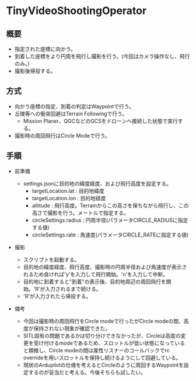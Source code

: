 # TinyVideoShootingOperator

## 概要

- 指定された座標に向かう。
- 到着した座標をより円周を飛行し撮影を行う。(今回はカメラ操作なし、飛行のみ。)
- 撮影後帰投する。

## 方式

- 向かう座標の指定、到着の判定はWaypointで行う。
- 丘陵等への衝突回避はTerrain Followingで行う。
  - Mission Planer、QGCなどのGCSをドローンへ接続した状態で実行する。
- 撮影時の周回飛行はCircle Modeで行う。

## 手順

- 前準備
  - settings.jsonに目的地の緯度経度、および飛行高度を設定する。
    - targetLocation.lat : 目的地緯度
    - targetLocation.lon : 目的地経度
    - altitude : 飛行高度。Terrainからこの高さを保ちながら飛行し、この高さで撮影を行う。メートルで指定する。
    - circleSettings.radius : 円周半径(パラメータCIRCLE_RADIUSに指定する値)
    - circleSettings.rate : 角速度(パラメータCIRCLE_RATEに指定する値)

- 撮影
  - スクリプトを起動する。
  - 目的地の緯度経度、飛行高度、撮影時の円周半径および角速度が表示されるため良ければ'y'を入力して飛行開始。'n'を入力して中断。
  - 目的地に到着すると"到着"の表示後、目的地周辺の周回飛行を開始。'R'が入力されるまで続ける。
  - 'R'が入力されたら帰投する。

- 備考
  - 今回は撮影時の周回飛行をCircle modeで行ったがCircle modeの間、高度が保持されない現象が確認できた。
  - SITL固有の問題であるかは切り分けできなかったが、Circleは高度の変更を受け付けるmodeであるため、スロットルが低い状態になっていると類推し、Circle modeの間は属性リスナーのコールバックでrc overrideを用いスロットルを保持し続けるようにして回避している。
  - 現状のArdupilotの仕様を考えるとCircleのように周回するWaypointを設定するのが妥当だと考える。今後そちらも試したい。
